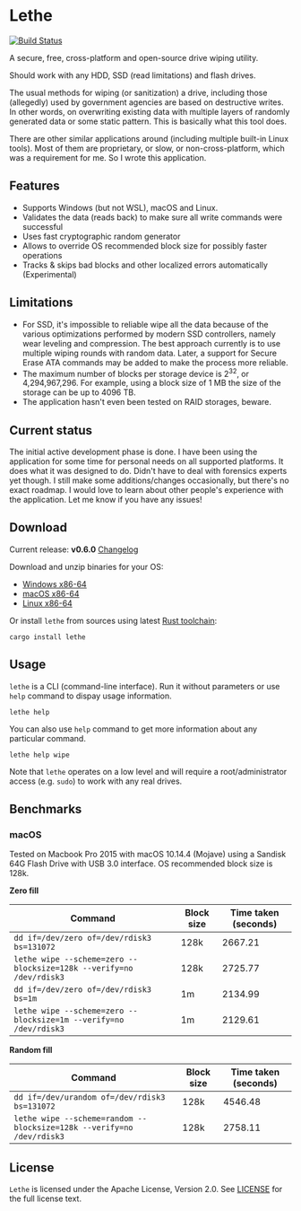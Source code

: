 # Lethe

[![Build Status](https://travis-ci.com/Kostassoid/lethe.svg?branch=master)](https://travis-ci.com/Kostassoid/lethe)

A secure, free, cross-platform and open-source drive wiping utility.

Should work with any HDD, SSD (read limitations) and flash drives.

The usual methods for wiping (or sanitization) a drive, including those (allegedly) used by government agencies are based
on destructive writes. In other words, on overwriting existing data with multiple layers of randomly generated data or some
static pattern.
This is basically what this tool does.

There are other similar applications around (including multiple built-in Linux tools). Most of them are proprietary, or slow,
or non-cross-platform, which was a requirement for me. So I wrote this application.

## Features

- Supports Windows (but not WSL), macOS and Linux.
- Validates the data (reads back) to make sure all write commands were successful
- Uses fast cryptographic random generator
- Allows to override OS recommended block size for possibly faster operations
- Tracks & skips bad blocks and other localized errors automatically (Experimental)

## Limitations

- For SSD, it's impossible to reliable wipe all the data because of the various optimizations performed by modern SSD controllers, namely wear leveling and compression. The best approach currently is to use multiple wiping rounds with random data. Later, a support for Secure Erase ATA commands may be added to make the process more reliable.
- The maximum number of blocks per storage device is 2<sup>32</sup>, or 4,294,967,296. For example, using a block size of 1 MB the size of the storage can be up to 4096 TB.
- The application hasn't even been tested on RAID storages, beware.

## Current status

The initial active development phase is done.
I have been using the application for some time for personal needs on all supported platforms. It does what it was designed to do. Didn't have to deal with forensics experts yet though.
I still make some additions/changes occasionally, but there's no exact roadmap.
I would love to learn about other people's experience with the application. Let me know if you have any issues!

## Download

Current release: **v0.6.0** [Changelog](CHANGELOG.md)

Download and unzip binaries for your OS:
- [Windows x86-64](https://github.com/Kostassoid/lethe/releases/download/v0.6.0/lethe-v0.6.0-x86_64-pc-windows-gnu.zip)
- [macOS x86-64](https://github.com/Kostassoid/lethe/releases/download/v0.6.0/lethe-v0.6.0-x86_64-apple-darwin.tar.gz)
- [Linux x86-64](https://github.com/Kostassoid/lethe/releases/download/v0.6.0/lethe-v0.6.0-x86_64-unknown-linux-musl.tar.gz)

Or install `lethe` from sources using latest [Rust toolchain](https://www.rust-lang.org/tools/install):

```
cargo install lethe
```

## Usage

`lethe` is a CLI (command-line interface). Run it without parameters or use `help` command to dispay usage information.

```
lethe help
```

You can also use `help` command to get more information about any particular command.

```
lethe help wipe
```

Note that `lethe` operates on a low level and will require a root/administrator access (e.g. `sudo`) to work with any real drives.

## Benchmarks

### macOS

Tested on Macbook Pro 2015 with macOS 10.14.4 (Mojave) using a Sandisk 64G Flash Drive with USB 3.0 interface. OS recommended block size is 128k.

**Zero fill**

 Command | Block size | Time taken (seconds)
---------|------------|----------
 `dd if=/dev/zero of=/dev/rdisk3 bs=131072` | 128k | 2667.21
 `lethe wipe --scheme=zero --blocksize=128k --verify=no /dev/rdisk3` | 128k | 2725.77
 `dd if=/dev/zero of=/dev/rdisk3 bs=1m` | 1m | 2134.99
 `lethe wipe --scheme=zero --blocksize=1m --verify=no /dev/rdisk3` | 1m | 2129.61

**Random fill**

 Command | Block size | Time taken (seconds)
---------|------------|----------
 `dd if=/dev/urandom of=/dev/rdisk3 bs=131072` | 128k | 4546.48
 `lethe wipe --scheme=random --blocksize=128k --verify=no /dev/rdisk3` | 128k | 2758.11

## License

`Lethe` is licensed under the Apache License, Version 2.0. See [LICENSE](LICENSE) for the full license text.
